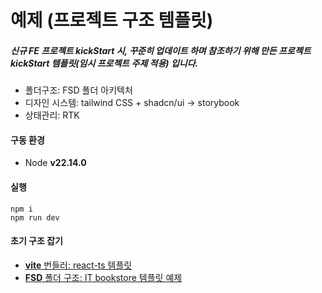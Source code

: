 # 예제 (프로젝트 구조 템플릿)

##### 신규 FE 프로젝트 kickStart 시, 꾸준히 업데이트 하며 참조하기 위해 만든 프로젝트 kickStart 템플릿(임시 프로젝트 주제 적용) 입니다.

- 폴더구조: FSD 폴더 아키텍처
- 디자인 시스템: tailwind CSS + shadcn/ui -> storybook
- 상태관리: RTK

#### 구동 환경

- Node **v22.14.0**

#### 실행

```shell
npm i
npm run dev
```

#### 초기 구조 잡기

- [**vite** 번들러: react-ts 템플릿](https://ko.vite.dev/guide/#trying-vite-online)
- [**FSD** 폴더 구조: IT bookstore 템플릿 예제](https://feature-sliced.design/kr/examples)
